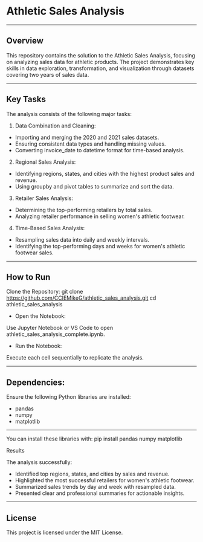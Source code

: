 # Athletic Sales Analysis

---

## Overview

This repository contains the solution to the Athletic Sales Analysis, focusing on analyzing sales data for athletic products. The project demonstrates key skills in data exploration, transformation, and visualization through datasets covering two years of sales data.

---

## Key Tasks

The analysis consists of the following major tasks:

1. Data Combination and Cleaning:

- Importing and merging the 2020 and 2021 sales datasets.
- Ensuring consistent data types and handling missing values.
- Converting invoice_date to datetime format for time-based analysis.
	
2. Regional Sales Analysis:

- Identifying regions, states, and cities with the highest product sales and revenue.
- Using groupby and pivot tables to summarize and sort the data.
	
3. Retailer Sales Analysis:

- Determining the top-performing retailers by total sales.
- Analyzing retailer performance in selling women's athletic footwear.

4. Time-Based Sales Analysis:

- Resampling sales data into daily and weekly intervals.
- Identifying the top-performing days and weeks for women's athletic footwear sales.

---

## How to Run

Clone the Repository: git clone https://github.com/CCIEMikeG/athletic_sales_analysis.git cd athletic_sales_analysis

- Open the Notebook:

Use Jupyter Notebook or VS Code to open athletic_sales_analysis_complete.ipynb.
- Run the Notebook:

Execute each cell sequentially to replicate the analysis.

---

## Dependencies:

Ensure the following Python libraries are installed:

- pandas
- numpy
- matplotlib

--- 

You can install these libraries with: pip install pandas numpy matplotlib

Results

The analysis successfully:

- Identified top regions, states, and cities by sales and revenue.
- Highlighted the most successful retailers for women's athletic footwear.
- Summarized sales trends by day and week with resampled data.
- Presented clear and professional summaries for actionable insights.

---

## License
This project is licensed under the MIT License.